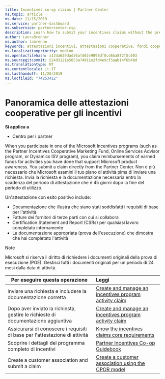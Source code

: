 ```yaml
---
title: Incentives co-op claims | Partner Center
ms.topic: article
ms.date: 11/15/2019
ms.service: partner-dashboard
ms.subservice: partnercenter-csp
description: Learn how to submit your incentives claims without the prerequisite to have your activity plan reviewed.
author: LauraBrenner
ms.author: labrenne
keywords: attestazioni incentivi, attestazioni cooperative, fondi cooperativi
ms.localizationpriority: medium
ms.openlocfilehash: a13da629dad56afd62e9898df8cd6ba8f2f5c603
ms.sourcegitcommit: 524d3121e5053a74911e2fd4e9cf5aab14f6b48d
ms.translationtype: MT
ms.contentlocale: it-IT
ms.lasthandoff: 11/20/2019
ms.locfileid: "74253412"
---
```

# <a name="incentives-co-op-claims-overview"></a>Panoramica delle attestazioni cooperative per gli incentivi

**Si applica a**

- Centro per i partner

When you participate in one of the Microsoft Incentives programs (such as the Partner Incentives Cooperative Marketing Fund, Online Services Advisor program, or Dynamics ISV program), you claim reimbursements of earned funds for activities you have done that support Microsoft product awareness. You submit a claim directly from the Partner Center. Non è più necessario che Microsoft esamini il tuo piano di attività pima di inviare una richiesta. Invia la richiesta e la documentazione necessaria entro la scadenza del periodo di attestazione che è 45 giorni dopo la fine del periodo di utilizzo. 

Un'attestazione con esito positivo include:

- Documentazione che illustra che siano stati soddisfatti i requisiti di base per l'attività
- Fatture dei fornitori di terze parti con cui si collabora
- Certification Statement and Report (CSRs) per qualsiasi lavoro completato internamente
- La documentazione appropriata (prova dell'esecuzione) che dimostra che hai completato l'attività 

>[!NOTE]
>Microsoft si riserva il diritto di richiedere i documenti originali della prova di esecuzione (POE). Gestisci tutti i documenti originali per un periodo di 24 mesi dalla data di attività. 

|**Per eseguire questa operazione**   |**Leggi**   |
|-----------------|:--------------------------------------|
|Inviare una richiesta e includere la documentazione corretta|[Create and manage an incentives program activity claim](create-incentives-claims.md)|
|Dopo aver inviato la richiesta, gestire le richieste di documentazione aggiuntiva|[Create and manage an incentives program activity claim](create-incentives-claims.md)  |
|Assicurarsi di conoscere i requisiti di base per l'attestazione di attività|[Know the incentives claims core requirements](core-requirements.md)   |
|Scoprire i dettagli del programma completo di incentivi|[Partner Incentives Co-op Guidebook](https://assets.microsoft.com/coop-guidebook.pdf)
|Create a customer association and submit a claim |[Create a customer association using the CPOR model](submit-osa-claim.md)|
                                                                                 
                                   

